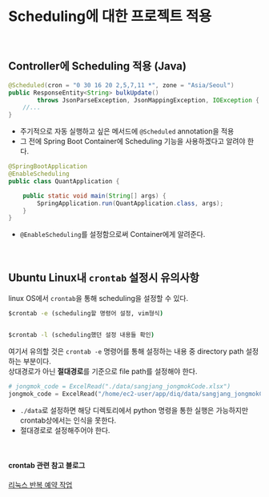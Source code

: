 # Scheduling에 대한 프로젝트 적용

<br>

## Controller에 Scheduling 적용 (Java)

```java
@Scheduled(cron = "0 30 16 20 2,5,7,11 *", zone = "Asia/Seoul")
public ResponseEntity<String> bulkUpdate() 
        throws JsonParseException, JsonMappingException, IOException {
    //...
}
```
- 주기적으로 자동 실행하고 싶은 메서드에 `@Scheduled` annotation을 적용
- 그 전에 Spring Boot Container에 Scheduling 기능을 사용하겠다고 알려야 한다.

```java
@SpringBootApplication
@EnableScheduling
public class QuantApplication {

	public static void main(String[] args) {
		SpringApplication.run(QuantApplication.class, args);
	}
}
```
- `@EnableScheduling`를 설정함으로써 Container에게 알려준다.

<br>

## Ubuntu Linux내 `crontab` 설정시 유의사항

linux OS에서 `crontab`을 통해 scheduling을 설정할 수 있다.

```cmd
$crontab -e (scheduling할 명령어 설정, vim형식)


$crontab -l (scheduling했던 설정 내용들 확인)
```

여기서 유의할 것은 `crontab -e` 명령어를 통해 설정하는 내용 중 directory path 설정하는 부분이다.  
상대경로가 아닌 **절대경로**를 기준으로 file path를 설정해야 한다.

```python
# jongmok_code = ExcelRead("./data/sangjang_jongmokCode.xlsx")
jongmok_code = ExcelRead("/home/ec2-user/app/diq/data/sangjang_jongmokCode.xlsx")
```
- `./data`로 설정하면 해당 디렉토리에서 python 명령을 통한 실행은 가능하지만 crontab상에서는 인식을 못한다.
- 절대경로로 설정해주어야 한다.

<br>

#### crontab 관련 참고 블로그
[리눅스 반복 예약 작업](https://zetawiki.com/wiki/%EB%A6%AC%EB%88%85%EC%8A%A4_%EB%B0%98%EB%B3%B5_%EC%98%88%EC%95%BD%EC%9E%91%EC%97%85_cron,_crond,_crontab)
